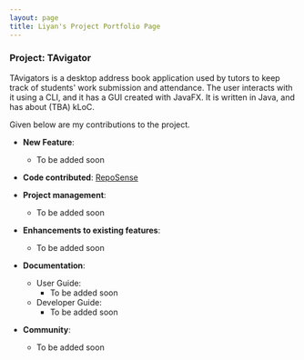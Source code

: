 ```yaml
---
layout: page
title: Liyan's Project Portfolio Page
---
```


### Project: TAvigator

TAvigators is a desktop address book application used by tutors to keep track of students' work submission and attendance. The user interacts with it using a CLI, and it has a GUI created with JavaFX. It is written in Java, and has about (TBA) kLoC.

Given below are my contributions to the project.

* **New Feature**:
    * To be added soon

* **Code contributed**: [RepoSense](https://nus-cs2103-ay2324s1.github.io/tp-dashboard/?search=&sort=groupTitle&sortWithin=title&timeframe=commit&mergegroup=&groupSelect=groupByRepos&breakdown=true&checkedFileTypes=docs~functional-code~test-code&since=2023-09-22)

* **Project management**:
    * To be added soon

* **Enhancements to existing features**:
    * To be added soon

* **Documentation**:
    * User Guide:
        * To be added soon
    * Developer Guide:
        * To be added soon

* **Community**:
    * To be added soon
